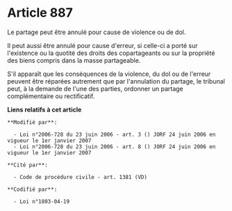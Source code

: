 # Article 887

Le partage peut être annulé pour cause de violence ou de dol.

Il peut aussi être annulé pour cause d'erreur, si celle-ci a porté sur l'existence ou la quotité des droits des copartageants
ou sur la propriété des biens compris dans la masse partageable.

S'il apparaît que les conséquences de la violence, du dol ou de l'erreur peuvent être réparées autrement que par l'annulation
du partage, le tribunal peut, à la demande de l'une des parties, ordonner un partage complémentaire ou rectificatif.

**Liens relatifs à cet article**

	**Modifié par**:

	  - Loi n°2006-728 du 23 juin 2006 - art. 3 () JORF 24 juin 2006 en vigueur le 1er janvier 2007
	  - Loi n°2006-728 du 23 juin 2006 - art. 8 () JORF 24 juin 2006 en vigueur le 1er janvier 2007

	**Cité par**:

	  - Code de procédure civile - art. 1381 (VD)

	**Codifié par**:

	  - Loi n°1803-04-19

